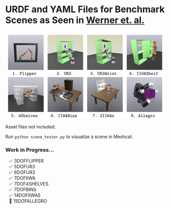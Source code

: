 # URDF and YAML Files for Benchmark Scenes as Seen in [Werner et. al.](https://groups.csail.mit.edu/robotics-center/public_papers/Werner24.pdf)

![Alt text](image.png)

Asset files not included.

Run `python scene_tester.py` to visualize a scene in Meshcat.

### Work in Progress...
&nbsp;&nbsp;&nbsp;✅ 3DOFFLIPPER<br>
&nbsp;&nbsp;&nbsp;✅ 5DOFUR3<br>
&nbsp;&nbsp;&nbsp;✅ 6DOFUR3<br>
&nbsp;&nbsp;&nbsp;✅ 7DOFIIWA<br>
&nbsp;&nbsp;&nbsp;✅ 7DOF4SHELVES<br>
&nbsp;&nbsp;&nbsp;✅ 7DOFBINS<br>
&nbsp;&nbsp;&nbsp;✅ 14DOFIIWAS<br>
&nbsp;&nbsp;&nbsp;🚧 15DOFALLEGRO<br>
